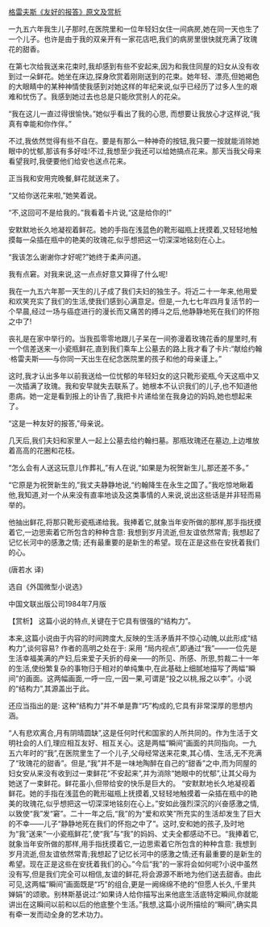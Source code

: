 [格雷夫斯《友好的报答》原文及赏析](https://www.vrrw.net/wx/15426.html)

一九五六年我生儿子那时,在医院里和一位年轻妇女住一间病房,她在同一天也生了一个儿子。也许是由于我的双亲开有一家花店吧,我们的病房里很快就充满了玫瑰花的甜香。

在第七次给我送来花束时,我却感到有些不安起来,因为和我住同屋的妇女从没有收到过一朵鲜花。她坐在床边,探身欣赏着刚刚送到的花束。她年轻、漂亮,但她褐色的大眼睛中的某种神情使我感到对她这样的年纪来说,似乎已经历了过多人生的艰难和忧伤了。我感到她过去也总是只能欣赏别人的花朵。

“我在这儿一直过得很愉快。”她似乎看出了我的心思, 而想要让我放心才这样说,“我真有幸能和你作伴。”

不过,我依然觉得有些不自在。要是有那么一种神奇的按钮,我只要一按就能消除她眼中的忧郁,那该有多好哇!不过,我想至少我还可以给她搞点花来。那天当我父母来看望我时,我便要他们给安也送点花来。

正当我和安用完晚餐,鲜花就送来了。

“又给你送花来啦,”她笑着说。

“不,这回可不是给我的。”我看着卡片说,“这是给你的!”

安默默地长久地凝视着鲜花。她的手指在浅蓝色的靴形磁瓶上抚摸着,又轻轻地触摸每一朵插在瓶中的艳美的玫瑰花,似乎想把这一切深深地铭刻在心上。

“我该怎么谢谢你才好呢?”她终于柔声问道。

我有点窘。对我来说,这一点点好意又算得了什么呢!

我在一九五六年那一天生的儿子成了我们夫妇的独生子。将近二十一年来,他用爱和欢笑充实了我们的生活,使我们感到心满意足。但是,一九七七年四月复活节的一个早晨,经过一场与癌症进行的漫长而又痛苦的搏斗之后,他静静地死在我们的怀抱之中了!

丧礼是在家中举行的。当我孤零零地跟儿子呆在一间弥漫着玫瑰花香的屋里时,有一个信差送来一小瓷瓶鲜花,直到我们乘车上公墓去的路上我才看了卡片:“献给约翰·格雷夫斯——与你同一天出生在纪念医院里的孩子和他的母亲谨上。”

这时,我才认出多年以前我送给一位忧郁的年轻妇女的这只靴形瓷瓶,今天这瓶中又一次插满了玫瑰。我和安早就失去联系了。她根本不认识我们的儿子,也不知道他患病。她一定是看到报上的讣告了,我把卡片递给坐在我身边的妈妈,她也想起来了。

“这是一种友好的报答,”母亲说。

几天后,我们夫妇和家里人一起上公墓去给约翰扫墓。那瓶玫瑰还在墓边,上边堆放着高高的花圈和花枝。

“怎么会有人送这玩意儿作葬礼,”有人在说,“如果是为祝贺新生儿,那还差不多。”

“它原是为祝贺新生的,”我丈夫静静地说,“约翰降生在永生之国了。”我吃惊地瞅着他,我知道,对一个从来没有直率地谈及这类事情的人来说,说出这些话是并非轻而易举的。

他抽出鲜花,将那只靴形瓷瓶递给我。我捧着它,就象当年安所做的那样,那手指抚摸着它,一边思索着它所包含的种种含意: 我想到岁月流逝,但友谊依然常青; 我想起了记忆长河中的感激之情; 还有最重要的是新生的希望。现在正是这些在安抚着我们的心。

(唐若水 译)

选自《外国微型小说选》

中国文联出版公司1984年7月版



【赏析】 这篇小说的特点,关键在于它具有很强的“结构力”。

本来,这篇小说由于内容的时间跨度大,反映的生活矛盾并不惊心动魄,以此形成“结构力”,谈何容易? 作者的高明之处在于: 采用 “局内视点”,即通过“我”——一位先是生活幸福美满的产妇,后来爱子夭折的母亲——的所见、所感、所思,剪裁二十一年的生活,使纷繁复杂的事物归于相对的单纯集中,在此基础上细腻地描写了两幅“瞬间”的画面。这两幅画面,一呼一应,一因一果,可谓是“投之以桃,报之以李”。小说的“结构力”,其源盖出于此。

还应当指出的是: 这种“结构力”并不单是靠“巧”构成的,它具有非常深厚的思想内涵。

“人有悲欢离合,月有阴晴圆缺”,这是任何时代和国家的人所共同的。作为生活于文明社会的人们,理应相互友好、相互关心。这是两幅“瞬间”画面的共同指向。一九五六年时的“我”,在医院里生了一个儿子,父母经常送来花束,其心情、生活,无不充满了“玫瑰花的甜香”。但是,“我”并不是一味地陶醉在自己的“甜香”之中,而为同屋的妇女安从来没有收到过一束鲜花“不安起来”,并为消除“她眼中的忧郁”,让其父母为她送了一束鲜花。鲜花虽小,但带给安的快乐是巨大的。 “安默默地长久地凝视着鲜花。她的手指在浅蓝色的靴形磁瓶上抚摸着,又轻轻地触摸着一朵插在瓶中的艳美的玫瑰花,似乎想把这一切深深地铭刻在心上。”安如此强烈深沉的兴奋感激之情,以致使“我”发“窘”。二十一年之后,“我”的为“爱和欢笑”所充实的生活却发生了巨大的不幸——儿子“静静地死在我们的怀抱之中了”。这时,安和她的孩子,及时地为“我”送来“一小瓷瓶鲜花”,使“我”与“我”的妈妈、丈夫全都感动不已。“我捧着它,就象当年安所做的那样,用手指抚摸着它,一边思索着它所包含的种种含意: 我想到岁月流逝,但友谊依然常青;我想起了记忆长河中的感激之情;还有最重要的是新生的希望。现在正是这些在安抚着我们的心。”今后“我”的一家将会如何呢?小说中虽然没有写,但是我们完全可以相信,友谊的鲜花,将会源源不断地为他们送去甜香。由此可见,这两幅“瞬间”画面既是“巧”的组合,更是一阙绵绵不绝的“但愿人长久,千里共婵娟”的颂歌。别林斯基说过:“如果诗人给你描写出来他底生活底特定瞬间,你就能讲出在这瞬间以前和以后的他底整个生活。”我想,这篇小说所描绘的“瞬间”,确实具有牵一发而动全身的艺术功力。

